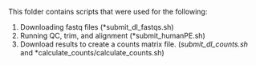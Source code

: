 This folder contains scripts that were used  for the following:

1. Downloading fastq files (*submit_dl_fastqs.sh)
2. Running QC, trim, and alignment (*submit_humanPE.sh)
3. Download results to create a counts matrix file. (*submit_dl_counts.sh* and *calculate_counts/calculate_counts.sh)
